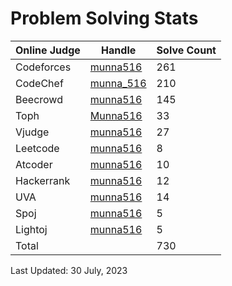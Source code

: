 # Problem Solving Stats


| Online Judge | Handle | Solve Count |
| -- | -------- | ----------- |
| Codeforces | [munna516](https://codeforces.com/profile/munna516) | 261 |
| CodeChef | [munna_516](https://www.codechef.com/users/munna_516) | 210 |
| Beecrowd | [munna516](https://www.beecrowd.com.br/judge/en/profile/713702) | 145 |
| Toph | [Munna516](https://toph.co/u/Munna516) | 33 | 
| Vjudge | [munna516](https://vjudge.net/user/munna516) | 27 | 
| Leetcode | [munna516](https://leetcode.com/munna516/) | 8 |
| Atcoder | [munna516](https://atcoder.jp/users/munna516) | 10 |
| Hackerrank | [munna516](https://www.hackerrank.com/munna516?hr_r=1) | 12 |
| UVA | [munna516](https://onlinejudge.org/index.php?option=com_onlinejudge&Itemid=15) | 14 |
| Spoj | [munna516](https://www.spoj.com/myaccount/) | 5 |
| Lightoj | [munna516](https://lightoj.com/user/munna516) | 5 |
| Total | | 730 |


Last Updated: 30 July, 2023
